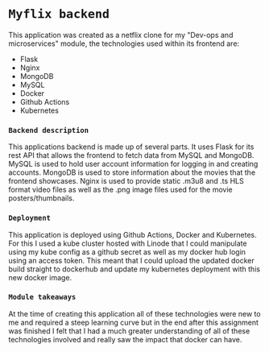 # `Myflix backend`
This application was created as a netflix clone for my "Dev-ops and microservices" module, the technologies used within its frontend are:
- Flask
- Nginx
- MongoDB
- MySQL
- Docker 
- Github Actions
- Kubernetes

### `Backend description`
This applications backend is made up of several parts. It uses Flask for its rest API that allows the frontend to fetch data from MySQL and MongoDB. MySQL is used to hold user account information for logging in and creating accounts. MongoDB is used to store information about the movies that the frontend showcases. Nginx is used to provide static .m3u8 and .ts HLS format video files as well as the .png image files used for the movie posters/thumbnails.

### `Deployment`
This application is deployed using Github Actions, Docker and Kubernetes. For this I used a kube cluster hosted with Linode that I could manipulate using my kube config as a github secret as well as my docker hub login using an access token. This meant that I could upload the updated docker build straight to dockerhub and update my kubernetes deployment with this new docker image.

### `Module takeaways`
At the time of creating this application all of these technologies were new to me and required a steep learning curve but in the end after this assignment was finished I felt that I had a much greater understanding of all of these technologies involved and really saw the impact that docker can have.